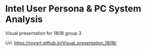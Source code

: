 # Intel User Persona & PC System Analysis 
Visual presentation for 180B group 3

Url: https://roygrt.github.io/Visual_presentation_180B/
